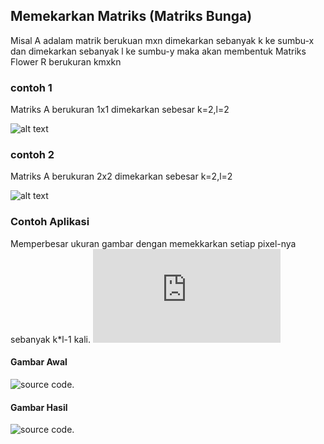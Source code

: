 ## Memekarkan Matriks (Matriks Bunga)

Misal A adalam matrik berukuan mxn dimekarkan sebanyak k ke sumbu-x
dan dimekarkan sebanyak l ke sumbu-y maka akan membentuk Matriks Flower R berukuran kmxkn

### contoh 1
Matriks A berukuran 1x1 dimekarkan sebesar k=2,l=2

![alt text](https://github.com/josestnggng/Matrik-Bunga/blob/master/img/1.png)

### contoh 2
Matriks A berukuran 2x2 dimekarkan sebesar k=2,l=2

![alt text](https://github.com/josestnggng/Matrik-Bunga/blob/master/img/2.png)

### Contoh Aplikasi 
Memperbesar ukuran gambar dengan memekkarkan setiap pixel-nya sebanyak k*l-1 kali.
![source code.](https://github.com/josestnggng/Matrik-Bunga/blob/master/app/scalling_image.py)

#### Gambar Awal
![source code.](https://github.com/josestnggng/Matrik-Bunga/blob/master/app/test.png)


#### Gambar Hasil
![source code.](https://github.com/josestnggng/Matrik-Bunga/blob/master/app/out_test.png)


